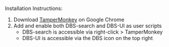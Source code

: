 Installation Instructions:
1. Download [TamperMonkey](https://www.tampermonkey.net/) on Google Chrome
1. Add and enable both DBS-search and DBS-UI as user scripts
    - DBS-search is accessible via right-click > TamperMonkey 
    - DBS-UI is accessible via the DBS icon on the top right 